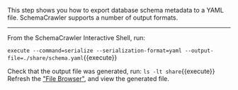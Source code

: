 This step shows you how to export database schema metadata to a YAML file. SchemaCrawler supports a number of output formats.

-----

From the SchemaCrawler Interactive Shell, run:

`execute --command=serialize --serialization-format=yaml --output-file=./share/schema.yaml`{{execute}}

Check that the output file was generated, run: `ls -lt share`{{execute}} Refresh the ["File Browser"](https://[[HOST_SUBDOMAIN]]-80-[[KATACODA_HOST]].environments.katacoda.com), and view the generated file.
